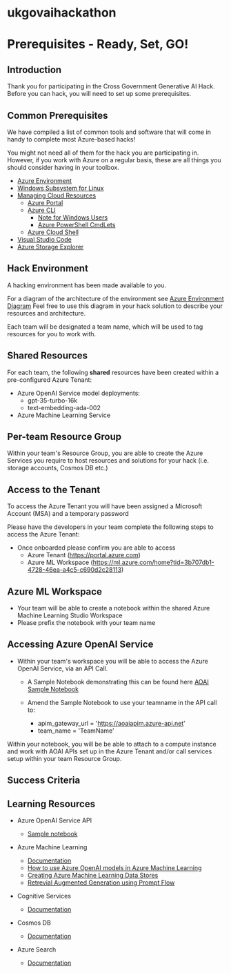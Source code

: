 # ukgovaihackathon

# Prerequisites - Ready, Set, GO!

## Introduction

Thank you for participating in the Cross Government Generative AI Hack. Before you can hack, you will need to set up some prerequisites.

## Common Prerequisites

We have compiled a list of common tools and software that will come in handy to complete most Azure-based hacks!

You might not need all of them for the hack you are participating in. However, if you work with Azure on a regular basis, these are all things you should consider having in your toolbox.

- [Azure Environment](000-HowToHack/Common-Prerequisites.md#azure-environment)
- [Windows Subsystem for Linux](000-HowToHack/Common-Prerequisites.md#windows-subsystem-for-linux)
- [Managing Cloud Resources](000-HowToHack/Common-Prerequisites.md#managing-cloud-resources)
  - [Azure Portal](000-HowToHack/Common-Prerequisites.md#azure-portal)
  - [Azure CLI](000-HowToHack/Common-Prerequisites.md#azure-cli)
    - [Note for Windows Users](000-HowToHack/Common-Prerequisites.md#note-for-windows-users)
    - [Azure PowerShell CmdLets](000-HowToHack/Common-Prerequisites.md#azure-powershell-cmdlets)
  - [Azure Cloud Shell](000-HowToHack/Common-Prerequisites.md#azure-cloud-shell)
- [Visual Studio Code](https://code.visualstudio.com/)
- [Azure Storage Explorer](https://azure.microsoft.com/en-us/products/storage/storage-explorer/)


## Hack Environment

A hacking environment has been made available to you. 

For a diagram of the architecture of the environment see [Azure Environment Diagram](https://azurediagrams.com/fc5Q6FTZ)
Feel free to use this diagram in your hack solution to describe your resources and architecture.


Each team will be designated a team name, which will be used to tag resources for you to work with.

## Shared Resources
For each team, the following **shared** resources have been created within a pre-configured Azure Tenant:
- Azure OpenAI Service model deployments:
  - gpt-35-turbo-16k
  - text-embedding-ada-002
- Azure Machine Learning Service

## Per-team Resource Group
  Within your team's Resource Group, you are able to create the Azure Services you require to host resources and solutions for your hack (i.e. storage accounts, Cosmos DB etc.)

## Access to the Tenant
To access the Azure Tenant you will have been assigned a Microsoft Account (MSA) and a temporary password

Please have the developers in your team complete the following steps to access the Azure Tenant:
- Once onboarded please confirm you are able to access
  - Azure Tenant (https://portal.azure.com)
  - Azure ML Workspace (https://ml.azure.com/home?tid=3b707db1-4728-46ea-a4c5-c690d2c28113)

## Azure ML Workspace 
- Your team will be able to create a notebook within the shared Azure Machine Learning Studio Workspace
- Please prefix the notebook with your team name


## Accessing Azure OpenAI Service
- Within your team's workspace you will be able to access the Azure OpenAI Service, via an API Call. 
  - A Sample Notebook demonstrating this can be found here [AOAI Sample Notebook](https://ml.azure.com/fileexplorerAzNB?wsid=/subscriptions/9e6f9ad9-f736-42de-97f2-0fa34e6314ce/resourcegroups/genai-workspace-xfpdf-rg/providers/Microsoft.MachineLearningServices/workspaces/genai-ws-xfpdf&tid=3b707db1-4728-46ea-a4c5-c690d2c28113&activeFilePath=Users/luked/AOAI_Test.ipynb)
  
  - Amend the Sample Notebook to use your teamname in the API call to:
    - apim_gateway_url = 'https://aoaiapim.azure-api.net'
    - team_name = 'TeamName'

Within your notebook, you will be be able to attach to a compute instance and work with AOAI APIs set up in the Azure Tenant and/or call services setup within your team Resource Group.


## Success Criteria

## Learning Resources
- Azure OpenAI Service API
  - [Sample notebook](https://ml.azure.com/fileexplorerAzNB?wsid=/subscriptions/9e6f9ad9-f736-42de-97f2-0fa34e6314ce/resourcegroups/genai-workspace-xfpdf-rg/providers/Microsoft.MachineLearningServices/workspaces/genai-ws-xfpdf&tid=3b707db1-4728-46ea-a4c5-c690d2c28113&activeFilePath=Users/luked/AOAI_Test.ipynb)

- Azure Machine Learning
  - [Documentation](https://learn.microsoft.com/en-us/azure/machine-learning/?view=azureml-api-2)
  - [How to use Azure OpenAI models in Azure Machine Learning](https://learn.microsoft.com/en-us/azure/machine-learning/how-to-use-openai-models-in-azure-ml?view=azureml-api-2)
  - [Creating Azure Machine Learning Data Stores](https://learn.microsoft.com/en-us/azure/machine-learning/how-to-datastore?view=azureml-api-2&tabs=sdk-identity-based-access%2Csdk-adls-identity-access%2Csdk-azfiles-accountkey%2Csdk-adlsgen1-identity-access)
  - [Retrevial Augmented Generation using Prompt Flow](https://learn.microsoft.com/en-us/azure/machine-learning/concept-retrieval-augmented-generation?view=azureml-api-2)

- Cognitive Services
  - [Documentation](https://www.microsoft.com/cognitive-services)
- Cosmos DB
  - [Documentation](https://docs.microsoft.com/en-us/azure/cosmos-db)
- Azure Search
  - [Documentation](https://azure.microsoft.com/en-us/services/search)
